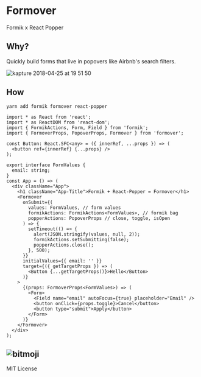 # Formover

Formik x React Popper

## Why?

Quickly build forms that live in popovers like Airbnb's search filters.

![kapture 2018-04-25 at 19 51 50](https://user-images.githubusercontent.com/4060187/39278604-23811ea2-48c2-11e8-9fbe-b8f2b5f7a888.gif)

## How

```
yarn add formik formover react-popper
```

```tsx
import * as React from 'react';
import * as ReactDOM from 'react-dom';
import { FormikActions, Form, Field } from 'formik';
import { FormoverProps, PopoverProps, Formover } from 'formover';

const Button: React.SFC<any> = ({ innerRef, ...props }) => (
  <button ref={innerRef} {...props} />
);

export interface FormValues {
  email: string;
}
const App = () => (
  <div className="App">
    <h1 className="App-Title">Formik + React-Popper = Formover</h1>
    <Formover
      onSubmit={(
        values: FormValues, // form values
        formikActions: FormikActions<FormValues>, // formik bag
        popperActions: PopoverProps // close, toggle, isOpen
      ) => {
        setTimeout(() => {
          alert(JSON.stringify(values, null, 2));
          formikActions.setSubmitting(false);
          popperActions.close();
        }, 500);
      }}
      initialValues={{ email: '' }}
      target={({ getTargetProps }) => (
        <Button {...getTargetProps()}>Hello</Button>
      )}
    >
      {(props: FormoverProps<FormValues>) => (
        <Form>
          <Field name="email" autoFocus={true} placeholder="Email" />
          <button onClick={props.toggle}>Cancel</button>
          <button type="submit">Apply</button>
        </Form>
      )}
    </Formover>
  </div>
);
```

![bitmoji](https://render.bitstrips.com/v2/cpanel/6effbe04-03f0-4c2d-a1cd-43777cbebfb6-d1a1e672-c5f5-466f-bff9-82e07b058b8f-v1.png?transparent=1&palette=1&width=246)
---

MIT License
